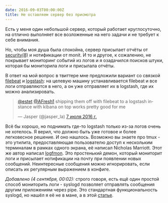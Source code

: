 ```yaml
---
date: 2016-09-03T00:00:00Z
title: Не оставляем сервер без присмотра
---
```


Есть у меня один небольшой сервер, который работает круглосуточно, на отлично
выполняет все возложенные на него задачи и не требует к себе внимания.

Но, чтобы моя душа была спокойна, сервер присылает отчёты от
[security(8)](http://man.openbsd.org/OpenBSD-current/man8/security.8) и
нотификации от monit. И то и другое, к сожалению, не покрывает мониторинг
событий из логов и я озадачился поисков штуки, которая бы мониторила логи и
присылала отчёты.

В ответ на мой вопрос в твиттере мне предложили вариант со связкой
[filebeat](https://www.elastic.co/products/beats/filebeat) и
[logstash](https://www.elastic.co/products/logstash): на целевую машину
устанавливается filebeat и все логи отправляются в него, а он уже отправляет их
в logstash, где их можно анализировать.

<blockquote class="twitter-tweet" data-lang="ru"><p lang="en" dir="ltr"><a
href="https://twitter.com/estet">@estet</a> <a
href="https://twitter.com/AFresh1">@AFresh1</a> shipping them off with filebeat
to a logstash instance with kibana on top works pretty good for me</p>&mdash;
Jasper (@jasper_la) <a
href="https://twitter.com/jasper_la/status/750923234720251904">7 июля 2016
г.</a></blockquote> <script async src="//platform.twitter.com/widgets.js"
charset="utf-8"></script>

Всё бы хорошо, но поднимать где-то logstash только из-за логов очень не
хотелось. Я верил, что должно быть уже готовое и более легковесное решение.  И
оно нашлось. Возможно вы знаете про tmux - это утилита, предоставляющая
пользователю доступ к нескольким терминалам в рамках одного экрана, её написал
Nicholas Marriott. Этот же автор написал [logfmon](https://github.com/nicm/logfmon).
Это простенький демон, который мониторит логи и присылает нотификации на почту
при появлении новых сообщений. Неинтересные сообщения можно игнорировать, если
описать их регулярным выражением в конфиге.

_Добавлено (4 сентября, 00:02):_ строго говоря, есть ещё один простой способ
мониторить логи - syslogd позволяет отправлять сообщения другим приложениям
через pipe. Это стандартная функциональность syslogd, но нашёл я её не в мане, а
в этой [статье](http://www.brettglass.com/logmonitors/paper.html).

